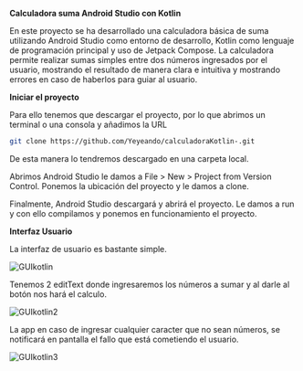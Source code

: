 **Calculadora suma Android Studio con Kotlin**

En este proyecto se ha desarrollado una calculadora básica de suma utilizando Android Studio como entorno de desarrollo, 
Kotlin como lenguaje de programación principal y uso de Jetpack Compose. 
La calculadora permite realizar sumas simples entre dos números ingresados por el usuario, mostrando el resultado de manera clara e intuitiva 
y mostrando errores en caso de haberlos para guiar al usuario.

**Iniciar el proyecto**

Para ello tenemos que descargar el proyecto, por lo que abrimos un terminal o una consola y añadimos la URL

```bash
git clone https://github.com/Yeyeando/calculadoraKotlin-.git
```

De esta manera lo tendremos descargado en una carpeta local.

Abrimos Android Studio le damos a  File > New > Project from Version Control. Ponemos la ubicación del proyecto y le damos a clone.

Finalmente, Android Studio descargará y abrirá el proyecto. Le damos a run y con ello compilamos y ponemos en funcionamiento el proyecto.

**Interfaz Usuario**

La interfaz de usuario es bastante simple.

![GUIkotlin](https://github.com/user-attachments/assets/86ceb057-b387-43ca-a165-274ae980286c)


Tenemos 2 editText donde ingresaremos los números a sumar y al darle al botón nos hará el calculo.


![GUIkotlin2](https://github.com/user-attachments/assets/dece9f84-fe23-48a5-8f37-bf1f5bb88105)


La app en caso de ingresar cualquier caracter que no sean números, se notificará en pantalla el fallo que está cometiendo el usuario.


![GUIkotlin3](https://github.com/user-attachments/assets/f17738d4-4857-46d8-bfaf-2b72c650c496)

